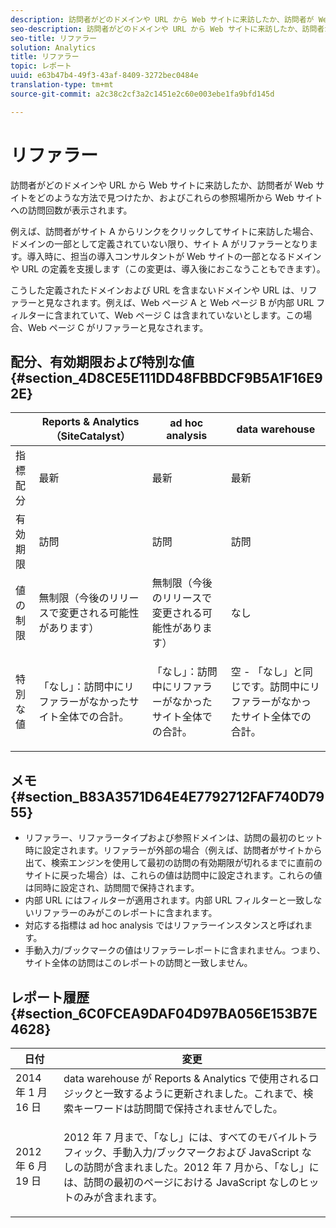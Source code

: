 ```yaml
---
description: 訪問者がどのドメインや URL から Web サイトに来訪したか、訪問者が Web サイトをどのような方法で見つけたか、およびこれらの参照場所から Web サイトへの訪問回数が表示されます。
seo-description: 訪問者がどのドメインや URL から Web サイトに来訪したか、訪問者が Web サイトをどのような方法で見つけたか、およびこれらの参照場所から Web サイトへの訪問回数が表示されます。
seo-title: リファラー
solution: Analytics
title: リファラー
topic: レポート
uuid: e63b47b4-49f3-43af-8409-3272bec0484e
translation-type: tm+mt
source-git-commit: a2c38c2cf3a2c1451e2c60e003ebe1fa9bfd145d

---
```



# リファラー

訪問者がどのドメインや URL から Web サイトに来訪したか、訪問者が Web サイトをどのような方法で見つけたか、およびこれらの参照場所から Web サイトへの訪問回数が表示されます。

例えば、訪問者がサイト A からリンクをクリックしてサイトに来訪した場合、ドメインの一部として定義されていない限り、サイト A がリファラーとなります。導入時に、担当の導入コンサルタントが Web サイトの一部となるドメインや URL の定義を支援します（この変更は、導入後におこなうこともできます）。

こうした定義されたドメインおよび URL を含まないドメインや URL は、リファラーと見なされます。例えば、Web ページ A と Web ページ B が内部 URL フィルターに含まれていて、Web ページ C は含まれていないとします。この場合、Web ページ C がリファラーと見なされます。

## 配分、有効期限および特別な値 {#section_4D8CE5E111DD48FBBDCF9B5A1F16E92E}

<table id="table_EC7423532C7E44DE97B7FC0321585A2B"> 
 <thead> 
  <tr> 
   <th colname="col1" class="entry"> </th> 
   <th colname="col2" class="entry"> Reports &amp; Analytics（SiteCatalyst） </th> 
   <th colname="col3" class="entry"> ad hoc analysis </th> 
   <th colname="col4" class="entry"> data warehouse </th> 
  </tr>
 </thead>
 <tbody> 
  <tr> 
   <td colname="col1"> 指標配分 </td> 
   <td colname="col2"> 最新 </td> 
   <td colname="col3"> 最新 </td> 
   <td colname="col4"> 最新 </td> 
  </tr> 
  <tr> 
   <td colname="col1"> 有効期限 </td> 
   <td colname="col2"> 訪問 </td> 
   <td colname="col3"> 訪問 </td> 
   <td colname="col4"> 訪問 </td> 
  </tr> 
  <tr> 
   <td colname="col1"> 値の制限 </td> 
   <td colname="col2"> 無制限（今後のリリースで変更される可能性があります） </td> 
   <td colname="col3"> 無制限（今後のリリースで変更される可能性があります） </td> 
   <td colname="col4"> なし </td> 
  </tr> 
  <tr> 
   <td colname="col1"> 特別な値 </td> 
   <td colname="col2"> <p>「なし」：訪問中にリファラーがなかったサイト全体での合計。 </p> </td> 
   <td colname="col3"> <p>「なし」：訪問中にリファラーがなかったサイト全体での合計。 </p> </td> 
   <td colname="col4"> <p> 空 - 「なし」と同じです。訪問中にリファラーがなかったサイト全体での合計。 </p> </td> 
  </tr> 
 </tbody> 
</table>

## メモ {#section_B83A3571D64E4E7792712FAF740D7955}

* リファラー、リファラータイプおよび参照ドメインは、訪問の最初のヒット時に設定されます。リファラーが外部の場合（例えば、訪問者がサイトから出て、検索エンジンを使用して最初の訪問の有効期限が切れるまでに直前のサイトに戻った場合）は、これらの値は訪問中に設定されます。これらの値は同時に設定され、訪問間で保持されます。
* 内部 URL にはフィルターが適用されます。内部 URL フィルターと一致しないリファラーのみがこのレポートに含まれます。
* 対応する指標は ad hoc analysis ではリファラーインスタンスと呼ばれます。
* 手動入力/ブックマークの値はリファラーレポートに含まれません。つまり、サイト全体の訪問はこのレポートの訪問と一致しません。

## レポート履歴 {#section_6C0FCEA9DAF04D97BA056E153B7E4628}

<table id="table_9DFA79EC6A5A48648F2FB5418E1752DB"> 
 <thead> 
  <tr> 
   <th colname="col1" class="entry"> 日付 </th> 
   <th colname="col2" class="entry"> 変更 </th> 
  </tr>
 </thead>
 <tbody> 
  <tr> 
   <td colname="col1"> 2014 年 1 月 16 日 </td> 
   <td colname="col2"> data warehouse が Reports &amp; Analytics で使用されるロジックと一致するように更新されました。これまで、検索キーワードは訪問間で保持されませんでした。 </td> 
  </tr> 
  <tr> 
   <td colname="col1"> 2012 年 6 月 19 日 </td> 
   <td colname="col2"> <p> 2012 年 7 月まで、「なし」には、すべてのモバイルトラフィック、手動入力/ブックマークおよび JavaScript なしの訪問が含まれました。2012 年 7 月から、「なし」には、訪問の最初のページにおける JavaScript なしのヒットのみが含まれます。 </p> </td> 
  </tr> 
 </tbody> 
</table>

